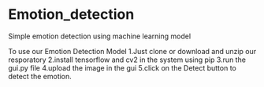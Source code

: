 # Emotion_detection
Simple emotion detection using machine learning model

To use our Emotion Detection Model 
1.Just clone or download and unzip our resporatory 
2.install tensorflow and cv2 in the system using pip 
3.run the gui.py file 4.upload the image in the gui 
5.click on the Detect button to detect the emotion.
